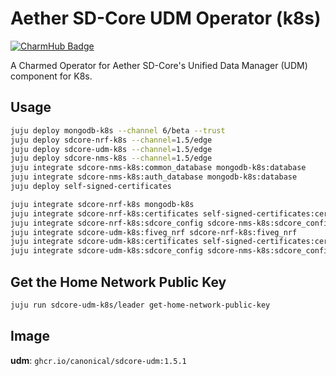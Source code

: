 # Aether SD-Core UDM Operator (k8s)
[![CharmHub Badge](https://charmhub.io/sdcore-udm-k8s/badge.svg)](https://charmhub.io/sdcore-udm-k8s)

A Charmed Operator for Aether SD-Core's Unified Data Manager (UDM) component for K8s.

## Usage

```bash
juju deploy mongodb-k8s --channel 6/beta --trust
juju deploy sdcore-nrf-k8s --channel=1.5/edge
juju deploy sdcore-udm-k8s --channel=1.5/edge
juju deploy sdcore-nms-k8s --channel=1.5/edge
juju integrate sdcore-nms-k8s:common_database mongodb-k8s:database
juju integrate sdcore-nms-k8s:auth_database mongodb-k8s:database
juju deploy self-signed-certificates

juju integrate sdcore-nrf-k8s mongodb-k8s
juju integrate sdcore-nrf-k8s:certificates self-signed-certificates:certificates
juju integrate sdcore-nrf-k8s:sdcore_config sdcore-nms-k8s:sdcore_config
juju integrate sdcore-udm-k8s:fiveg_nrf sdcore-nrf-k8s:fiveg_nrf
juju integrate sdcore-udm-k8s:certificates self-signed-certificates:certificates
juju integrate sdcore-udm-k8s:sdcore_config sdcore-nms-k8s:sdcore_config
```

## Get the Home Network Public Key
```bash
juju run sdcore-udm-k8s/leader get-home-network-public-key
```

## Image

**udm**: `ghcr.io/canonical/sdcore-udm:1.5.1`

